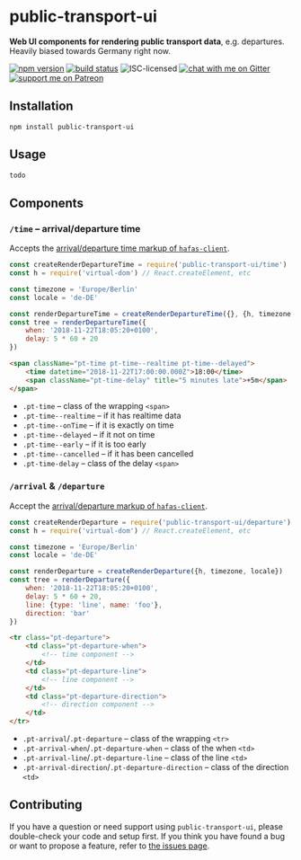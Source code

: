 # public-transport-ui

**Web UI components for rendering public transport data**, e.g. departures. Heavily biased towards Germany right now.

[![npm version](https://img.shields.io/npm/v/public-transport-ui.svg)](https://www.npmjs.com/package/public-transport-ui)
[![build status](https://api.travis-ci.org/derhuerst/public-transport-ui.svg?branch=master)](https://travis-ci.org/derhuerst/public-transport-ui)
![ISC-licensed](https://img.shields.io/github/license/derhuerst/public-transport-ui.svg)
[![chat with me on Gitter](https://img.shields.io/badge/chat%20with%20me-on%20gitter-512e92.svg)](https://gitter.im/derhuerst)
[![support me on Patreon](https://img.shields.io/badge/support%20me-on%20patreon-fa7664.svg)](https://patreon.com/derhuerst)


## Installation

```shell
npm install public-transport-ui
```


## Usage

```js
todo
```


## Components

### `/time` – arrival/departure time

Accepts the [arrival/departure time markup of `hafas-client`](https://github.com/public-transport/hafas-client/blob/1ebb958b4a65128f2bf640e182d3c1333a6508fc/docs/departures.md#response).

```js
const createRenderDepartureTime = require('public-transport-ui/time')
const h = require('virtual-dom') // React.createElement, etc

const timezone = 'Europe/Berlin'
const locale = 'de-DE'

const renderDepartureTime = createRenderDepartureTime({}, {h, timezone, locale})
const tree = renderDepartureTime({
	when: '2018-11-22T18:05:20+0100',
	delay: 5 * 60 + 20
})
```

```html
<span className="pt-time pt-time--realtime pt-time--delayed">
	<time datetime="2018-11-22T17:00:00.000Z">18:00</time>
	<span className="pt-time-delay" title="5 minutes late">+5m</span>
</span>
```

- `.pt-time` – class of the wrapping `<span>`
- `.pt-time--realtime` – if it has realtime data
- `.pt-time--onTime` – if it is exactly on time
- `.pt-time--delayed` – if it not on time
- `.pt-time--early` – if it is too early
- `.pt-time--cancelled` – if it has been cancelled
- `.pt-time-delay` – class of the delay `<span>`

### `/arrival` & `/departure`

Accept the [arrival/departure markup of `hafas-client`](https://github.com/public-transport/hafas-client/blob/1ebb958b4a65128f2bf640e182d3c1333a6508fc/docs/departures.md#response).

```js
const createRenderDeparture = require('public-transport-ui/departure')
const h = require('virtual-dom') // React.createElement, etc

const timezone = 'Europe/Berlin'
const locale = 'de-DE'

const renderDeparture = createRenderDeparture({h, timezone, locale})
const tree = renderDeparture({
	when: '2018-11-22T18:05:20+0100',
	delay: 5 * 60 + 20,
	line: {type: 'line', name: 'foo'},
	direction: 'bar'
})
```

```html
<tr class="pt-departure">
	<td class="pt-departure-when">
		<!-- time component -->
	</td>
	<td class="pt-departure-line">
		<!-- line component -->
	</td>
	<td class="pt-departure-direction">
		<!-- direction component -->
	</td>
</tr>
```

- `.pt-arrival`/`.pt-departure` – class of the wrapping `<tr>`
- `.pt-arrival-when`/`.pt-departure-when` – class of the when `<td>`
- `.pt-arrival-line`/`.pt-departure-line` – class of the line `<td>`
- `.pt-arrival-direction`/`.pt-departure-direction` – class of the direction `<td>`


## Contributing

If you have a question or need support using `public-transport-ui`, please double-check your code and setup first. If you think you have found a bug or want to propose a feature, refer to [the issues page](https://github.com/derhuerst/public-transport-ui/issues).
